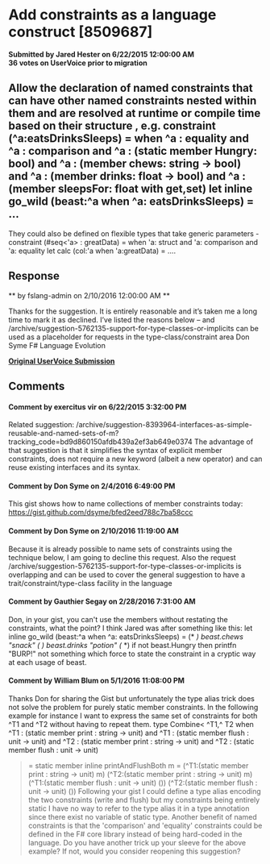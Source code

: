 # Add constraints as a language construct [8509687] #

**Submitted by Jared Hester on 6/22/2015 12:00:00 AM**  
**36 votes on UserVoice prior to migration**  

Allow the declaration of named constraints that can have other named constraints nested within them and are resolved at runtime or compile time based on their structure , e.g.
constraint (^a:eatsDrinksSleeps) =
when ^a : equality
and ^a : comparison
and ^a : (static member Hungry: bool)
and ^a : (member chews: string -> bool)
and ^a : (member drinks: float -> bool)
and ^a : (member sleepsFor: float with get,set)
let inline go_wild (beast:^a when ^a: eatsDrinksSleeps) = ...
--------------------------------------------------------------------------------
They could also be defined on flexible types that take generic parameters -
constraint (#seq<'a> : greatData) =
when 'a: struct
and 'a: comparison
and 'a: equality
let calc (col:'a when 'a:greatData) = ....



## Response ##
** by fslang-admin on 2/10/2016 12:00:00 AM **

Thanks for the suggestion. It is entirely reasonable and it’s taken me a long time to mark it as declined. I’ve listed the reasons below – and /archive/suggestion-5762135-support-for-type-classes-or-implicits can be used as a placeholder for requests in the type-class/constraint area
Don Syme
F# Language Evolution


**[Original UserVoice Submission](https://fslang.uservoice.com/forums/245727-f-language/suggestions/8509687)**


## Comments ##


#### Comment by exercitus vir on 6/22/2015 3:32:00 PM ####
Related suggestion: /archive/suggestion-8393964-interfaces-as-simple-reusable-and-named-sets-of-m?tracking_code=bd9d860150afdb439a2ef3ab649e0374
The advantage of that suggestion is that it simplifies the syntax of explicit member constraints, does not require a new keyword (albeit a new operator) and can reuse existing interfaces and its syntax.


#### Comment by Don Syme on 2/4/2016 6:49:00 PM ####
This gist shows how to name collections of member constraints today: https://gist.github.com/dsyme/bfed2eed788c7ba58ccc


#### Comment by Don Syme on 2/10/2016 11:19:00 AM ####
Because it is already possible to name sets of constraints using the technique below, I am going to decline this request. Also the request /archive/suggestion-5762135-support-for-type-classes-or-implicits is overlapping and can be used to cover the general suggestion to have a trait/constraint/type-class facility in the language


#### Comment by Gauthier Segay on 2/28/2016 7:31:00 AM ####
Don, in your gist, you can't use the members without restating the constraints, what the point?
I think Jared was after something like this:
let inline go_wild (beast:^a when ^a: eatsDrinksSleeps) =
(* *) beast.chews "snack"
(* *) beast.drinks "potion"
(* *) if not beast.Hungry then printfn "BURP!"
not something which force to state the constraint in a cryptic way at each usage of beast.


#### Comment by William Blum on 5/1/2016 11:08:00 PM ####
Thanks Don for sharing the Gist but unfortunately the type alias trick does not solve the problem for purely static member constraints. In the following example for instance I want to express the same set of constraints for both ^T1 and ^T2 without having to repeat them.
type Combine< ^T1,^ T2 when
^T1 : (static member print : string -> unit)
and ^T1 : (static member flush : unit -> unit)
and ^T2 : (static member print : string -> unit)
and ^T2 : (static member flush : unit -> unit)
> =
static member inline printAndFlushBoth m =
(^T1:(static member print : string -> unit) m)
(^T2:(static member print : string -> unit) m)
(^T1:(static member flush : unit -> unit) ())
(^T2:(static member flush : unit -> unit) ())
Following your gist I could define a type alias encoding the two constraints (write and flush) but my constraints being entirely static I have no way to refer to the type alias it in a type annotation since there exist no variable of static type.
Another benefit of named constraints is that the 'comparison' and 'equality' constraints could be defined in the F# core library instead of being hard-coded in the language.
Do you have another trick up your sleeve for the above example? If not, would you consider reopening this suggestion?

